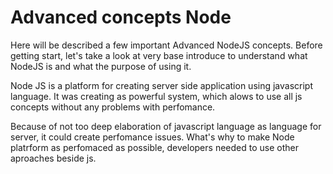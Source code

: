 # Advanced concepts Node

Here will be described a few important Advanced NodeJS concepts.
Before getting start, let's take a look at very base introduce to understand what NodeJS is and what the purpose of using it.

Node JS is a platform for creating server side application using javascript language.
It was creating as powerful system, which alows to use all js concepts without any problems with perfomance.

Because of not too deep elaboration of javascript language as language for server, it could create perfomance issues.
What's why to make Node platrform as perfomaced as possible, developers needed to use other aproaches beside js.

